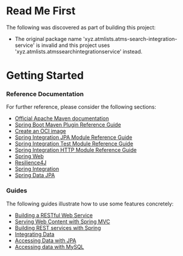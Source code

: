 # Read Me First
The following was discovered as part of building this project:

* The original package name 'xyz.atmlists.atms-search-integration-service' is invalid and this project uses 'xyz.atmlists.atmssearchintegrationservice' instead.

# Getting Started

### Reference Documentation
For further reference, please consider the following sections:

* [Official Apache Maven documentation](https://maven.apache.org/guides/index.html)
* [Spring Boot Maven Plugin Reference Guide](https://docs.spring.io/spring-boot/docs/2.5.4/maven-plugin/reference/html/)
* [Create an OCI image](https://docs.spring.io/spring-boot/docs/2.5.4/maven-plugin/reference/html/#build-image)
* [Spring Integration JPA Module Reference Guide](https://docs.spring.io/spring-integration/reference/html/jpa.html)
* [Spring Integration Test Module Reference Guide](https://docs.spring.io/spring-integration/reference/html/testing.html)
* [Spring Integration HTTP Module Reference Guide](https://docs.spring.io/spring-integration/reference/html/http.html)
* [Spring Web](https://docs.spring.io/spring-boot/docs/2.5.4/reference/htmlsingle/#boot-features-developing-web-applications)
* [Resilience4J](https://cloud.spring.io/spring-cloud-static/spring-cloud-circuitbreaker/current/reference/html)
* [Spring Integration](https://docs.spring.io/spring-boot/docs/2.5.4/reference/htmlsingle/#boot-features-integration)
* [Spring Data JPA](https://docs.spring.io/spring-boot/docs/2.5.4/reference/htmlsingle/#boot-features-jpa-and-spring-data)

### Guides
The following guides illustrate how to use some features concretely:

* [Building a RESTful Web Service](https://spring.io/guides/gs/rest-service/)
* [Serving Web Content with Spring MVC](https://spring.io/guides/gs/serving-web-content/)
* [Building REST services with Spring](https://spring.io/guides/tutorials/bookmarks/)
* [Integrating Data](https://spring.io/guides/gs/integration/)
* [Accessing Data with JPA](https://spring.io/guides/gs/accessing-data-jpa/)
* [Accessing data with MySQL](https://spring.io/guides/gs/accessing-data-mysql/)


